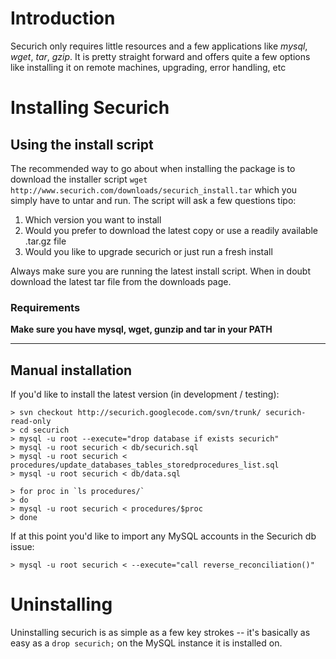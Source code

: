 # Introduction #

Securich only requires little resources and a few applications like _mysql_, _wget_, _tar_, _gzip_. It is pretty straight forward and offers quite a few options like installing it on remote machines, upgrading, error handling, etc

# Installing Securich #
## Using the install script ##
The recommended way to go about when installing the package is to download the installer script `wget http://www.securich.com/downloads/securich_install.tar` which you simply have to untar and run. The script will ask a few questions tipo:
  1. Which version you want to install
  1. Would you prefer to download the latest copy or use a readily available .tar.gz file
  1. Would you like to upgrade securich or just run a fresh install

Always make sure you are running the latest install script.
When in doubt download the latest tar file from the downloads page.

### Requirements ###

**Make sure you have mysql, wget, gunzip and tar in your PATH**

> 
---

## Manual installation ##
If you'd like to install the latest version (in development / testing):
```
> svn checkout http://securich.googlecode.com/svn/trunk/ securich-read-only  
> cd securich
> mysql -u root --execute="drop database if exists securich"
> mysql -u root securich < db/securich.sql
> mysql -u root securich < procedures/update_databases_tables_storedprocedures_list.sql
> mysql -u root securich < db/data.sql

> for proc in `ls procedures/`
> do
> mysql -u root securich < procedures/$proc
> done 
```
If at this point you'd like to import any MySQL accounts in the Securich db issue:
```
> mysql -u root securich < --execute="call reverse_reconciliation()"
```

# Uninstalling #

Uninstalling securich is as simple as a few key strokes -- it's basically as easy as a `drop securich;` on the MySQL instance it is installed on.